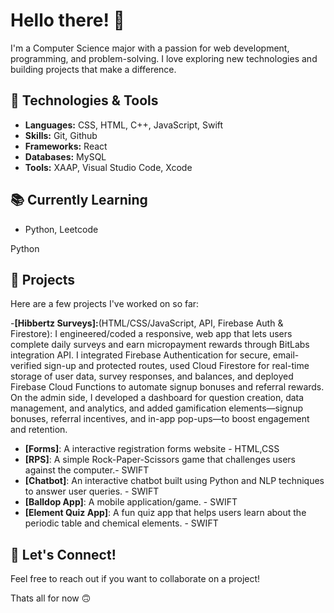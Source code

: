 # Hello there! 👋

I'm a Computer Science major with a passion for web development, programming, and problem-solving. I love exploring new technologies and building projects that make a difference. 

## 🔧 Technologies & Tools

- **Languages:** CSS, HTML, C++, JavaScript, Swift
- **Skills:** Git, Github
- **Frameworks:** React
- **Databases:** MySQL
- **Tools:** XAAP, Visual Studio Code, Xcode

## 📚 Currently Learning
- Python, Leetcode

Python

## 🌱 Projects

Here are a few projects I've worked on so far:

-**[Hibbertz Surveys]:**(HTML/CSS/JavaScript, API, Firebase Auth & Firestore): I engineered/coded a responsive, web app that lets users complete daily surveys and earn micropayment rewards through BitLabs integration API. I integrated Firebase Authentication for secure, email-verified sign-up and protected routes, used Cloud Firestore for real-time storage of user data, survey responses, and balances, and deployed Firebase Cloud Functions to automate signup bonuses and referral rewards. On the admin side, I developed a dashboard for  question creation, data management, and analytics, and added gamification elements—signup bonuses, referral incentives, and in-app pop-ups—to boost engagement and retention.
- **[Forms]**: A interactive registration forms website - HTML,CSS
- **[RPS]**: A simple Rock-Paper-Scissors game that challenges users against the computer.- SWIFT
- **[Chatbot]**: An interactive chatbot built using Python and NLP techniques to answer user queries. - SWIFT
- **[Balldop App]**: A mobile application/game. - SWIFT
- **[Element Quiz App]**: A fun quiz app that helps users learn about the periodic table and chemical elements. - SWIFT


## 💬 Let's Connect!

Feel free to reach out if you want to collaborate on a project!

Thats all for now 🙃


